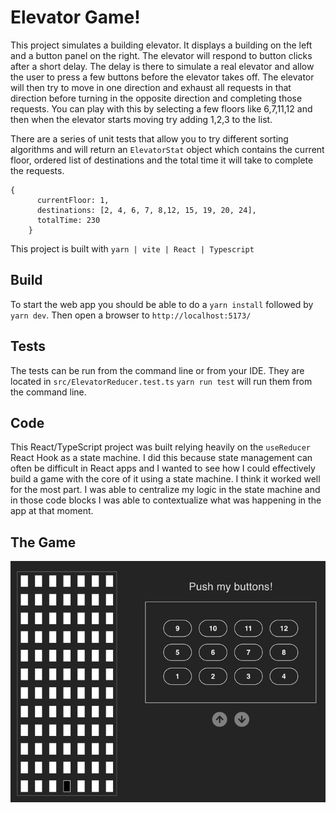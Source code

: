 # Elevator Game!

This project simulates a building elevator. It displays a building on the left and a button panel on the right.
The elevator will respond to button clicks after a short delay. The delay is there to simulate a real elevator and 
allow the user to press a few buttons before the elevator takes off. The elevator will then try to move in one 
direction and exhaust all requests in that direction before turning in the opposite direction and completing
those requests. You can play with this by selecting a few floors like 6,7,11,12 and then when the elevator
starts moving try adding 1,2,3 to the list. 

There are a series of unit tests that allow you to try different sorting algorithms and will return an `ElevatorStat` object
which contains the current floor, ordered list of destinations and the total time it will take to complete the requests. 
```
{
      currentFloor: 1,
      destinations: [2, 4, 6, 7, 8,12, 15, 19, 20, 24],
      totalTime: 230
    }
```

This project is built with `yarn | vite | React | Typescript` 

## Build
To start the web app you should be able to do a `yarn install` followed by `yarn dev`. Then open a browser to `http://localhost:5173/`

## Tests
The tests can be run from the command line or from your IDE. They are located in `src/ElevatorReducer.test.ts`
`yarn run test` will run them from the command line.

## Code
This React/TypeScript project was built relying heavily on the `useReducer` React Hook as a state machine. I did this
because state management can often be difficult in React apps and I wanted to see how I could effectively build
a game with the core of it using a state machine. I think it worked well for the most part. I was able to centralize my
logic in the state machine and in those code blocks I was able to contextualize what was happening in the app at that moment.

## The Game

![img.png](img.png)

